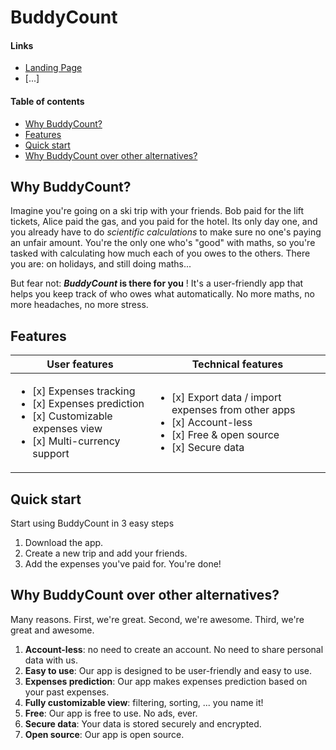 # BuddyCount

#### Links

- [Landing Page](https://buddycount.github.io/POC-flutter/)
- [...]

#### Table of contents

- [Why BuddyCount?](#why-buddycount)
- [Features](#features)
- [Quick start](#quick-start)
- [Why BuddyCount over other alternatives?](#why-buddycount-over-other-alternatives)


## Why BuddyCount?

Imagine you're going on a ski trip with your friends. Bob paid for the lift tickets, Alice paid the gas, and you paid for the hotel. Its only day one, and you already have to do _scientific calculations_ to make sure no one's paying an unfair amount. You're the only one who's "good" with maths, so you're tasked with calculating how much each of you owes to the others. There you are: on holidays, and still doing maths...

But fear not: **_BuddyCount_ is there for you** ! It's a user-friendly app that helps you keep track of who owes what automatically. No more maths, no more headaches, no more stress.

## Features
<table>
  <thead>
    <tr>
      <th>User features</th>
      <th>Technical features</th>
    </tr>
  </thead>
  <tbody>
  <tr>
    <td>
      <ul>
        <li>[x] Expenses tracking</li>
        <li>[x] Expenses prediction</li>
        <li>[x] Customizable expenses view</li>
        <li>[x] Multi-currency support</li>
      </ul>
    </td>
    <td>
      <ul>
        <li>[x] Export data / import expenses from other apps</li>
        <li>[x] Account-less</li>
        <li>[x] Free & open source</li>
        <li>[x] Secure data</li>
      </ul>
    </td>
  </tr>
</table>

## Quick start

Start using BuddyCount in 3 easy steps

1. Download the app.
2. Create a new trip and add your friends.
3. Add the expenses you've paid for. You're done!

## Why BuddyCount over other alternatives?

Many reasons. First, we're great. Second, we're awesome. Third, we're great and awesome.

1. **Account-less**: no need to create an account. No need to share personal data with us.
2. **Easy to use**: Our app is designed to be user-friendly and easy to use.
3. **Expenses prediction**: Our app makes expenses prediction based on your past expenses.
4. **Fully customizable view**: filtering, sorting, ... you name it!
4. **Free**: Our app is free to use. No ads, ever.
5. **Secure data**: Your data is stored securely and encrypted.
6. **Open source**: Our app is open source.
